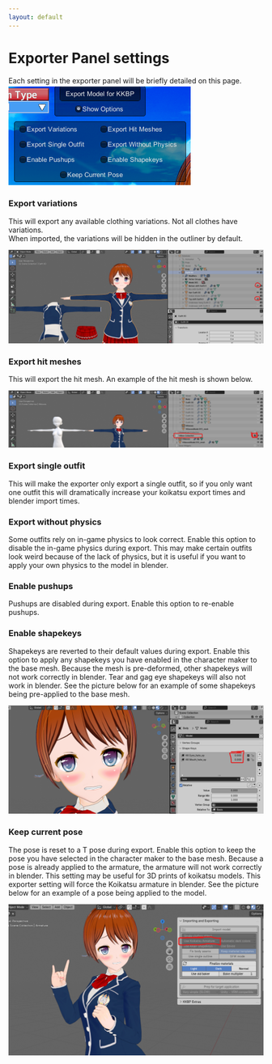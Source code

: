 ```yaml
---
layout: default
---
```


# Exporter Panel settings
Each setting in the exporter panel will be briefly detailed on this page.  
![ ](https://raw.githubusercontent.com/FlailingFog/flailingfog.github.io/master/assets/images/exportpanel.png)


### Export variations

This will export any available clothing variations. Not all clothes have variations.  
When imported, the variations will be hidden in the outliner by default.

![ ](https://raw.githubusercontent.com/FlailingFog/flailingfog.github.io/master/assets/images/exporter1.png)

### Export hit meshes

This will export the hit mesh. An example of the hit mesh is shown below.

![ ](https://raw.githubusercontent.com/FlailingFog/flailingfog.github.io/master/assets/images/exporter2.png)

### Export single outfit

This will make the exporter only export a single outfit, so if you only want one outfit this will dramatically increase your koikatsu export times and blender import times.

### Export without physics

Some outfits rely on in-game physics to look correct. Enable this option to disable the in-game physics during export. This may make certain outfits look weird because of the lack of physics, but it is useful if you want to apply your own physics to the model in blender.

### Enable pushups

Pushups are disabled during export. Enable this option to re-enable pushups.

### Enable shapekeys

Shapekeys are reverted to their default values during export. Enable this option to apply any shapekeys you have enabled in the character maker to the base mesh. Because the mesh is pre-deformed, other shapekeys will not work correctly in blender. Tear and gag eye shapekeys will also not work in blender. See the picture below for an example of some shapekeys being pre-applied to the base mesh. 

![ ](https://raw.githubusercontent.com/FlailingFog/flailingfog.github.io/master/assets/images/exporter3.png)

### Keep current pose

The pose is reset to a T pose during export. Enable this option to keep the pose you have selected in the character maker to the base mesh. Because a pose is already applied to the armature, the armature will not work correctly in blender. This setting may be useful for 3D prints of koikatsu models. This exporter setting will force the Koikatsu armature in blender. See the picture below for an example of a pose being applied to the model. 

![ ](https://raw.githubusercontent.com/FlailingFog/flailingfog.github.io/master/assets/images/exporter4.png)

